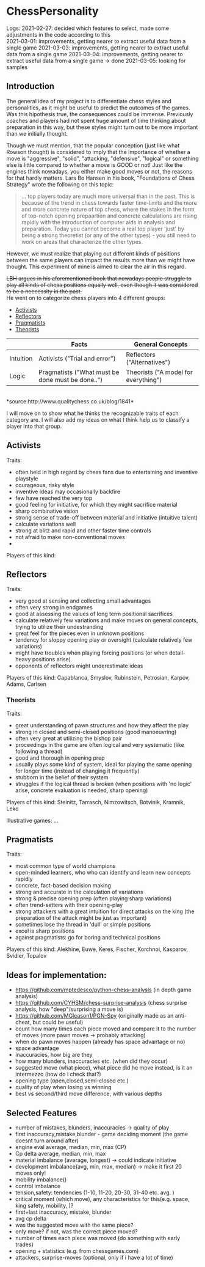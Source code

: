# ChessPersonality

Logs:
2021-02-27: decided which features to select, made some adjustments in the code according to this <br>
2021-03-01: improvements, getting nearer to extract useful data from a single game 
2021-03-03: improvements, getting nearer to extract useful data from a single game 
2021-03-04: improvements, getting nearer to extract useful data from a single game -> done
2021-03-05: looking for samples

## Introduction
The general idea of my project is to differentiate chess styles and personalities, as it might be useful to predict the outcomes of the games.<br>
Was this hipothesis true, the consequences could be immense. Previously coaches and players had not spent huge amount of time thinking about preparation in this way, but these styles might turn out to be more important than we initially thought. <br>

Though we must mention, that the popular conception (just like what Rowson thought) is considered to imply that the importance of whether a move is "aggressive", "solid", "attacking, "defensive", "logical" or something else is little compared to whether a move is GOOD or not! Just like the engines think nowadays, you either make good moves or not, the reasons for that hardly matters. 
Lars Bo Hansen in his book, "Foundations of Chess Strategy" wrote the following on this topic: 

> ... top players today are much more universal than in the past. This
> is because of the trend in chess towards faster time-limits and the
> more and more concrete nature of top chess, where the stakes in the
> form of top-notch opening prepaartion and concrete calculations are
> rising rapidly with the introduction of computer aids in analysis and
> preparation. Today you cannot become a real top player 'just' by being
> a strong theoretist (or any of the other types) - you still need to
> work on areas that characterize the other types.

However, we must realize that playing out different kinds of positions between the same players can impact the results more than we might have thought. This experiment of mine is aimed to clear the air in this regard. <br>

~~LBH argues in his aforementioned book that nowadays people struggle to play all kinds of chess positions equally well, even though it was considered to be a neccessity in the past. <br>~~ 
He went on to categorize chess players into 4 different groups: 
  - [Activists](#activists)
  - [Reflectors](#reflectors)
  - [Pragmatists](#pragmatists)
  - [Theorists](#theorists)
  
|                |Facts|General Concepts|
|----------------|-------------------------------|-----------------------------|
|Intuition|Activists ("Trial and error")          |Reflectors ("Alternatives")            |
|Logic          |Pragmatists ("What must be done must be done..")            |Theorists ("A model for everything") 

<br>
*source:http://www.qualitychess.co.uk/blog/1841*
  
I will move on to show what he thinks the recognizable traits of each category are. I will also add my ideas on what I think help us to classify a player into that group. 

## Activists

Traits:

- often held in high regard by chess fans due to entertaining and inventive playstyle
- courageous, risky style 
- inventive ideas may occasionally backfire
- few have reached the very top
- good feeling for initiative, for which they might sacrifice material
- sharp combinative vision
- strong sense of trade-off between material and initiative (intuitive talent)
- calculate variations well
- strong at blitz and rapid and other faster time controls
- not afraid to make non-conventional moves
- 

  
Players of this kind: 


## Reflectors

Traits:

- very good at sensing and collecting small advantages
- often very strong in endgames 
- good at assessing the values of long term positional sacrifices 
- calculate relatively few variations and make moves on general concepts, trying to utilize their undestranding
- great feel for the pieces even in unknown positions
- tendency for sloppy opening play or oversight (calculate relatively few variations)
- might have troubles when playing forcing positions (or when detail-heavy positions arise)
- opponents of reflectors might underestimate ideas

  
Players of this kind: Capablanca, Smyslov, Rubinstein, Petrosian, Karpov, Adams, Carlsen

### Theorists

Traits:
  - great understanding of pawn structures and how they affect the play
  - strong in closed and semi-closed positions (good manoeuvring)
  - often very great at utilizing the bishop pair
  - proceedings in the game are often logical and very systematic (like following a thread)
  - good and thorough in opening prep
  - usually plays some kind of system, ideal for playing the same opening for longer time (instead of changing it frequently)
  - stubborn in the belief of their system
  - struggles if the logical thread is broken (when positions with 'no logic' arise, concrete evaluation is needed, sharp opening)
  
Players of this kind: Steinitz, Tarrasch, Nimzowitsch, Botvinik, Kramnik, Leko

Illustrative games: ...

## Pragmatists

Traits:

- most common type of world champions
- open-minded learners, who who can identify and learn new concepts rapidly
- concrete, fact-based decision making
- strong and accurate in the calculation of variations
- strong & precise opening prep (often playing sharp variations)
- often trend-setters with their opening-play
- strong attackers with a great intuition for direct attacks on the king (the preparation of the attack might be just as important)
- sometimes lose the thread in 'dull' or simple positions
- excel is sharp positions
- against pragmatists: go for boring and technical positions

  
Players of this kind: Alekhine, Euwe, Keres, Fischer, Korchnoi, Kasparov, Svidler, Topalov



## Ideas for implementation:
  - https://github.com/mptedesco/python-chess-analysis (in depth game analysis)
  - https://github.com/CYHSM/chess-surprise-analysis (chess surprise analysis, how "deep"/surprising a move is)
  - https://github.com/MGleason1/PGN-Spy (originally made as an anti-cheat, but could be useful)
  - count how many times each piece moved and compare it to the number of moves (more pawn moves -> probably attacking)
  - when do pawn moves happen (already has space advantage or no)
  - space advantage
  - inaccuracies, how big are they
  - how many blunders, inaccuracies etc. (when did they occur)
  - suggested move (what piece), what piece did he move instead, is it an intermezzo (how do i check that?)
  - opening type (open,closed,semi-closed etc.)
  - quality of play when losing vs winning
  - best vs second/third move difference, with various depths

## Selected Features
  - number of mistakes, blunders, inaccuracies -> quality of play
  - first inaccuracy,mistake,blunder - game deciding moment (the game doesnt turn around after)
  - engine eval average, median, min, max (CP)
  - Cp delta average, median, min, max
  - material imbalance (average, longest) -> could indicate initiative
  - development imbalance(avg, min, max, median) -> make it first 20 moves only!
  - mobility imbalance()
  - control imbalance
  - tension,safety: tendencies (1-10, 11-20, 20-30, 31-40 etc. avg. )
  - critical moment (which move), any characteristics for this(e.g. space, king safety, mobility, )?
  - first+last inaccuracy, mistake, blunder
  - avg cp delta
  - was the suggested move with the same piece?
  - only move? if not, was the correct piece moved?
  - number of times each piece was moved (do something with early trades)
  - opening + statistics (e.g. from chessgames.com)
  - attackers, surprise-moves (optional, only if i have a lot of time)





